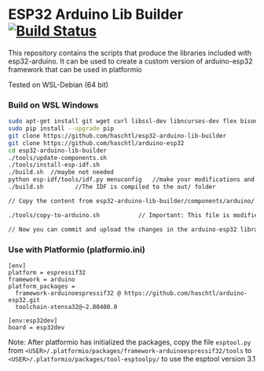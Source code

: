 # ESP32 Arduino Lib Builder [![Build Status](https://travis-ci.org/espressif/esp32-arduino-lib-builder.svg?branch=master)](https://travis-ci.org/espressif/esp32-arduino-lib-builder)

This repository contains the scripts that produce the libraries included with esp32-arduino.
It can be used to create a custom version of arduino-esp32 framework that can be used in platformio

Tested on WSL-Debian (64 bit)


### Build on WSL Windows
```bash
sudo apt-get install git wget curl libssl-dev libncurses-dev flex bison gperf python python-pip python-setuptools python-serial python-click python-cryptography python-future python-pyparsing python-pyelftools cmake ninja-build ccache
sudo pip install --upgrade pip
git clone https://github.com/haschtl/esp32-arduino-lib-builder
git clone https://github.com/haschtl/arduino-esp32
cd esp32-arduino-lib-builder
./tools/update-components.sh
./tools/install-esp-idf.sh
./build.sh  //maybe not needed
python esp-idf/tools/idf.py menuconfig   //make your modifications and save it as sdkconfig.esp32, sdkconfig.esp32c3 or sdkconfig.esp32s2 in the main directory. Important: The sdkconfig file is automatically overwritten!
./build.sh         //The IDF is compiled to the out/ folder

// Copy the content from esp32-arduino-lib-builder/components/arduino/ to arduino-esp32/

./tools/copy-to-arduino.sh           // Important: This file is modified that it replaces the files in the previously cloned arduino-esp32 repository!

// Now you can commit and upload the changes in the arduino-esp32 library and then use your custom arduino-esp32 framework in platformio
```

### Use with Platformio (platformio.ini)

``````
[env]
platform = espressif32
framework = arduino
platform_packages =
  framework-arduinoespressif32 @ https://github.com/haschtl/arduino-esp32.git
  toolchain-xtensa32@~2.80400.0 

[env:esp32dev]
board = esp32dev
``````

Note: After platformio has initialized the packages, copy the file `esptool.py` from `<USER>/.platformio/packages/framework-arduinoespressif32/tools` to `<USER>/.platformio/packages/tool-esptoolpy/` to use the esptool version 3.1



